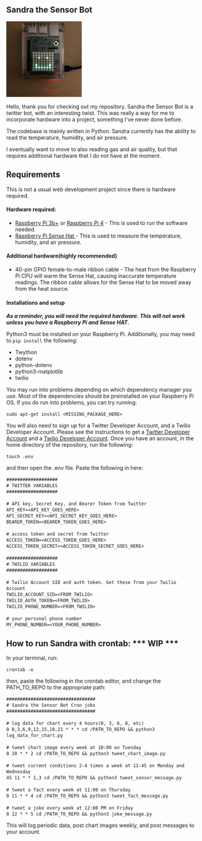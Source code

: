 ## Sandra the Sensor Bot
<img src ="IMG_3350.jpg" width ="200" alt="Image of Sandra The Sensor Bot">

Hello, thank you for checking out my repository. Sandra the Sensor Bot is a twitter bot, with an interesting twist. This was really a way for me to incorporate hardware into a project, something I've never done before. 

The codebase is mainly written in Python. Sandra currently has the ability to read the temperature, humidity, and air pressure. 

I eventually want to move to also reading gas and air quality, but that requires additional hardware that I do not have at the moment. 



## Requirements

This is not a usual web development project since there is hardware required. 

#### Hardware required: 

* [Raspberry Pi 3b+](https://www.raspberrypi.org/products/raspberry-pi-3-model-b-plus/) or [Raspberry Pi 4](https://www.raspberrypi.org/products/raspberry-pi-4-model-b/) - This is used to run the software needed. 
* [Raspberry Pi Sense Hat ](https://www.raspberrypi.org/products/sense-hat/) - This is used to measure the temperature, humidity, and air pressure. 

#### Additional hardware(highly recommended)

* 40-pin GPIO female-to-male ribbon cable - The heat from the Raspberry Pi CPU will warm the Sense Hat, causing inaccurate temperature readings. The ribbon cable allows for the Sense Hat to be moved away from the heat source. 

#### Installations and setup

***As a reminder, you will need the required hardware. This will not work unless you have a Raspberry Pi and Sense HAT.***

Python3 must be installed on your Raspberry Pi. Additionally, you may need to `pip install` the following: 

* Twython
* dotenv
* python-dotenv
* python3-matplotlib
* twilio

You may run into problems depending on which dependency manager you use.
Most of the dependencies should be preinstalled on your Raspberry Pi OS. If you do run into problems, you can try running:

```
sudo apt-get install <MISSING_PACKAGE_HERE>
```
You will also need to sign up for a Twitter Developer Account, and a Twilio Developer Account. Please see the instructions to get a [Twitter Developer Account](https://developer.twitter.com/en) and a [Twilio Developer Account](https://www.twilio.com/docs/sms). Once you have an account, in the home directory of the repository, run the following: 
```
touch .env
``` 

and then open the .env file. Paste the following in here: 

```
###################
# TWITTER VARIABLES
###################

# API key, Secret Key, and Bearer Token from Twitter
API_KEY=<API_KEY_GOES_HERE>
API_SECRET_KEY=<API_SECRET_KEY_GOES_HERE>
BEARER_TOKEN=<BEARER_TOKEN_GOES_HERE>

# access token and secret from Twitter
ACCESS_TOKEN=<ACCESS_TOKEN_GOES_HERE>
ACCESS_TOKEN_SECRET=<ACCESS_TOKEN_SECRET_GOES_HERE>

###################
# TWILIO VARIABLES
###################

# Twilio Account SID and auth token. Get these from your Twilio Account
TWILIO_ACCOUNT_SID=<FROM_TWILIO>
TWILIO_AUTH_TOKEN=<FROM_TWILIO>
TWILIO_PHONE_NUMBER=<FROM_TWILIO>

# your personal phone number
MY_PHONE_NUMBER=<YOUR_PHONE_NUMBER>
```



## How to run Sandra with crontab: *** WIP ***

In your terminal, run:
```
crontab -e
```

then, paste the following in the crontab editor, and change the PATH_TO_REPO to the appropriate path: 
```
#################################
# Sandra the Sensor Bot Cron jobs
#################################

# log data for chart every 4 hours(0, 3, 6, 8, etc)
0 0,3,6,9,12,15,18,21 * * * cd /PATH_TO_REPO && python3 log_data_for_chart.py

# tweet chart image every week at 10:00 on Tuesday
0 10 * * 2 cd /PATH_TO_REPO && python3 tweet_chart_image.py

# tweet current conditions 2-4 times a week at 11:45 on Monday and Wednesday
45 11 * * 1,3 cd /PATH_TO_REPO && python3 tweet_sensor_message.py

# tweet a fact every week at 11:00 on Thursday
0 11 * * 4 cd /PATH_TO_REPO && python3 tweet_fact_message.py

# tweet a joke every week at 12:00 PM on Friday
0 12 * * 5 cd /PATH_TO_REPO && python3 joke_message.py
```

This will log periodic data, post chart images weekly, and post messages to your account.

